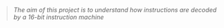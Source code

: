 >_The aim of this project is to understand how instructions are decoded by a 16-bit instruction machine_
